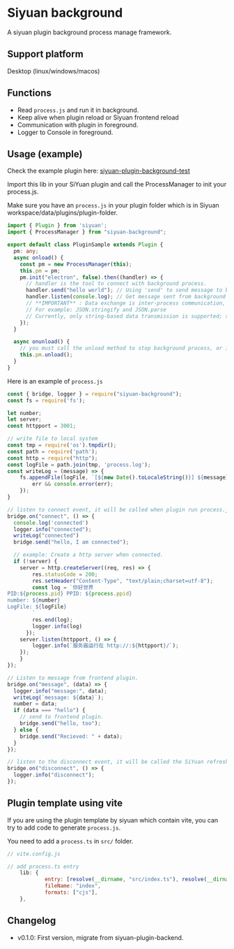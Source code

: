 # Siyuan background

A siyuan plugin background process manage framework.

## Support platform

Desktop (linux/windows/macos)

## Functions

- Read `process.js` and run it in background.
- Keep alive when plugin reload or Siyuan frontend reload
- Communication with plugin in foreground.
- Logger to Console in foreground.

## Usage (example)

Check the example plugin here: [siyuan-plugin-background-test](https://github.com/zuoez02/siyuan-plugin-background-test)

Import this lib in your SiYuan plugin and call the ProcessManager to init your process.js.

Make sure you have an `process.js` in your plugin folder which is in Siyuan workspace/data/plugins/plugin-folder.

```typescript
import { Plugin } from 'siyuan';
import { ProcessManager } from "siyuan-background";

export default class PluginSample extends Plugin {
  pm: any;
  async onload() {
    const pm = new ProcessManager(this);
    this.pm = pm;
    pm.init("electron", false).then((handler) => {
      // handler is the tool to connect with background process.
      handler.send("hello world"); // Using 'send' to send message to background process. MUST BE A STRING!!!
      handler.listen(console.log); // Get message sent from background process
      // **IMPORTANT** : Data exchange is inter-process communication, so you must manually serialize and deserialize the data.
      // For example: JSON.stringify and JSON.parse
      // Currently, only string-based data transmission is supported; serialized forms like Uint8Array are not supported.
    });
  }

  async onunload() {
    // you must call the unload method to stop background process, or it will not stop until close SiYuan.
    this.pm.unload();
  }
}
```

Here is an example of `process.js`
```typescript
const { bridge, logger } = require("siyuan-background");
const fs = require('fs');

let number;
let server;
const httpport = 3001;

// write file to local system
const tmp = require('os').tmpdir();
const path = require('path');
const http = require("http");
const logFile = path.join(tmp, 'process.log');
const writeLog = (message) => {
    fs.appendFile(logFile, `[${new Date().toLocaleString()}] ${message}\n`, (err) => {
        err && console.error(err);
    });
}

// listen to connect event, it will be called when plugin run process.js first time or restore the connection to the exist process.
bridge.on("connect", () => {
  console.log('connected')
  logger.info("connected");
  writeLog("connected")
  bridge.send("hello, I am connected");

  // example: Create a http server when connected.
  if (!server) {
    server = http.createServer((req, res) => {
        res.statusCode = 200;
        res.setHeader("Content-Type", "text/plain;charset=utf-8");
        const log = `你好世界
PID:${process.pid} PPID: ${process.ppid}
number: ${number}
LogFile: ${logFile}
        `
        res.end(log);
        logger.info(log)
      });
    server.listen(httpport, () => {
        logger.info(`服务器运行在 http://:${httpport}/`);
    });
    }
});

// Listen to message from frontend plugin.
bridge.on("message", (data) => {
  logger.info("message:", data);
  writeLog(`message: ${data}`);
  number = data;
  if (data === "hello") {
    // send to frontend plugin.
    bridge.send("hello, too");
  } else {
    bridge.send("Recieved: " + data);
  }
});

// listen to the disconnect event, it will be called the SiYuan refresh the page.
bridge.on("disconnect", () => {
  logger.info("disconnect");
});
```

## Plugin template using vite

If you are using the plugin template by siyuan which contain vite, you can try to add code to generate `process.js`.

You need to add a `process.ts` in `src/` folder.

```js
// vite.config.js

// add process.ts entry
    lib: {
            entry: [resolve(__dirname, "src/index.ts"), resolve(__dirname, 'src/process.ts')],
            fileName: "index",
            formats: ["cjs"],
    },
```

## Changelog

- v0.1.0: First version, migrate from siyuan-plugin-backend.
